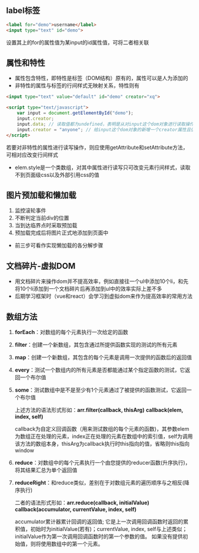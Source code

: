 ## label标签

```html
<label for="demo">username</label>
<input type="text" id="demo">
```

设置其上的for的属性值为某input的id属性值，可将二者相关联

## 属性和特性

- 属性包含特性，即特性是标签（DOM结构）原有的，属性可以是人为添加的
- 非特性的属性与标签的行间样式无映射关系，特性则有

```html
<input type="text" value="default" id="demo" creator="xq">

<script type="text/javascript">
	var input = document.getElementById("demo");
	input.creator;
    input.data; // 读取值都为undefined，表明是从对input这个dom对象进行读取操作，与行间样式并无					映射
    input.creator = "anyone"; // 给input这个dom对象的新增一个creator属性且值为"anyone"，								 但是不会映射到行间样式上修改creator="xq"
</script>
```

若要对非特性的属性进行读写操作，则应使用getAttribute和setAttribute方法，可相对应改变行间样式

- elem.style是一个类数组，对其中属性进行读写只可改变元素行间样式，读取不到页面级css以及外部引用css的值

## 图片预加载和懒加载

1. 监控滚轮事件
2. 不断判定当前div的位置
3. 当到达临界点时采取预加载
4. 预加载完成后将图片正式地添加到页面中

- 前三步可看作实现懒加载的各分解步骤

## 文档碎片-虚拟DOM

- 用文档碎片来操作dom并不提高效率，例如直接往一个ul中添加10个li，和先将10个li添加到一个文档碎片后再添加到ul中的效率实际上差不多
- 后期学习框架时（vue和react）会学习到虚拟dom来作为提高效率的常用方法

## 数组方法

1. **forEach**：对数组的每个元素执行一次给定的函数

2. **filter**：创建一个新数组，其包含通过所提供函数实现的测试的所有元素

3. **map**：创建一个新数组，其包含的每个元素是调用一次提供的函数后的返回值

4. **every**：测试一个数组内的所有元素是否都能通过某个指定函数的测试，它返回一个布尔值

5. **some**：测试数组中是不是至少有1个元素通过了被提供的函数测试，它返回一个布尔值

   上述方法的语法形式形如：**arr.filter(callback, thisArg)**		**callback(elem, index, self)**

   callback为自定义回调函数（用来测试数组的每个元素的函数)，其参数elem为数组正在处理的元素，index正在处理的元素在数组中的索引值，self为调用该方法的数组本身，thisArg为callback执行时this指向的值，省略则this指向window

6. **reduce**：对数组中的每个元素执行一个由您提供的reducer函数(升序执行)，将其结果汇总为单个返回值

7. **reduceRight**：和reduce类似，差别在于对数组元素的遍历顺序与之相反(降序执行)

   二者的语法形式形如：**arr.reduce(callback, initialValue)**		**callback(accumulator, currentValue, index, self)**

   accumulator累计器累计回调的返回值; 它是上一次调用回调函数时返回的累积值，初始时为initialValue(若有)；currentValue, index, self与上述类似；initialValue作为第一次调用回调函数时的第一个参数的值。 如果没有提供初始值，则将使用数组中的第一个元素。
